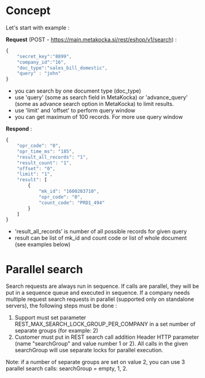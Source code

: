 
# Concept

Let's start with example :

**Request** (POST - https://main.metakocka.si/rest/eshop/v1/search) :
```javascript
{
    "secret_key":"8899",
    "company_id":"16",
    "doc_type":"sales_bill_domestic",
    "query" : "john"
}
```

* you can search by one document type (doc\_type)
* use 'query' (some as search field in MetaKocka) or 'advance\_query' (some as advance search option in MetaKocka) to limit results.
* use 'limit' and 'offset' to perform query window
* you can get maximum of 100 records. For more use query window

**Respond** :
```javascript
{
    "opr_code": "0",
    "opr_time_ms": "185",
    "result_all_records": "1",
    "result_count": "1",
    "offset": "0",
    "limit": "1",
    "result": [
        {
            "mk_id": "1600203710",
            "opr_code": "0",
            "count_code": "PRD1_494"
        }
    ]
}
```

* 'result\_all\_records' is number of all possible records for given query
* result can be list of mk\_id and count code or list of whole document (see examples below)

# Parallel search
Search requests are always run in sequence. If calls are parallel, they will be put in a sequence queue and executed in sequence. If a company needs multiple request search requests in parallel (supported only on standalone servers), the following steps must be done :
1. Support must set parameter REST_MAX_SEARCH_LOCK_GROUP_PER_COMPANY in a set number of separate groups (for example: 2)
2. Customer must put in REST search call addition Header HTTP parameter (name "searchGroup" and value number 1 or 2). All calls in the given searchGroup will use separate locks for parallel execution.

Note: if a number of separate groups are set on value 2, you can use 3 parallel search calls: searchGroup = empty, 1, 2.
